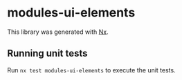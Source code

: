 # modules-ui-elements

This library was generated with [Nx](https://nx.dev).

## Running unit tests

Run `nx test modules-ui-elements` to execute the unit tests.
